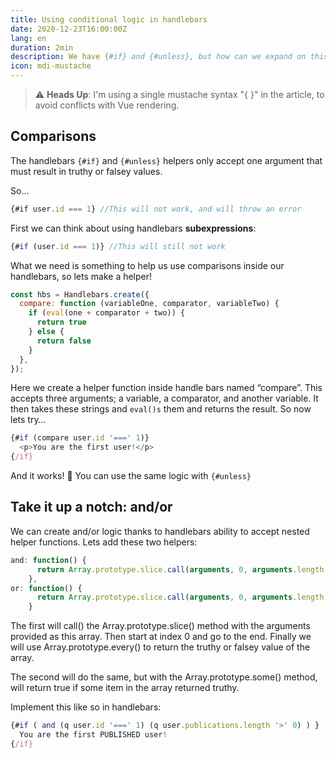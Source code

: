 ```yaml
---
title: Using conditional logic in handlebars
date: 2020-12-23T16:00:00Z
lang: en
duration: 2min
description: We have {#if} and {#unless}, but how can we expand on this for easier and more advanced logic inside our handlebars templates?
icon: mdi-mustache
---
```

> ⚠️ **Heads Up**: I'm using a single  mustache syntax "{ }" in the article, to avoid conflicts with Vue rendering.
## Comparisons
The handlebars `{#if}` and `{#unless}` helpers only accept one argument that must result in truthy or falsey values.

So…

```js
{#if user.id === 1} //This will not work, and will throw an error
```

First we can think about using handlebars **subexpressions**:

```js
{#if (user.id === 1)} //This will still not work
```

What we need is something to help us use comparisons inside our handlebars, so lets make a helper!

```js
const hbs = Handlebars.create({ 
  compare: function (variableOne, comparator, variableTwo) {
    if (eval(one + comparator + two)) {
      return true
    } else {
      return false
    }
  },
});
```

Here we create a helper function inside handle bars named “compare”. This accepts three arguments; a variable, a comparator, and another variable.
It then takes these strings and `eval()s` them and returns the result.
So now lets try…

```js
{#if (compare user.id '===' 1)}
  <p>You are the first user!</p>
{/if}
```

And it works! 👏
You can use the same logic with `{#unless}`

## Take it up a notch: and/or

We can create and/or logic thanks to handlebars ability to accept nested helper functions. Lets add these two helpers:

```js
and: function() {
      return Array.prototype.slice.call(arguments, 0, arguments.length - 1).every(Boolean);
    },
or: function() {
      return Array.prototype.slice.call(arguments, 0, arguments.length - 1).some(Boolean);
    }
```

The first will call() the Array.prototype.slice() method with the arguments provided as this array. Then start at index 0 and go to the end. Finally we will use Array.prototype.every() to return the truthy or falsey value of the array.

The second will do the same, but with the Array.prototype.some() method, will return true if some item in the array returned truthy.

Implement this like so in handlebars:

```js
{#if ( and (q user.id '===' 1) (q user.publications.length '>' 0) ) }
  You are the first PUBLISHED user!
{/if}
```